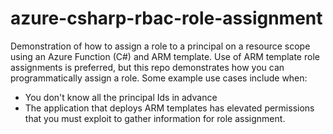 # azure-csharp-rbac-role-assignment

Demonstration of how to assign a role to a principal on a resource scope using an Azure Function (C#) and ARM template. Use of ARM template role assignments is preferred, but this repo demonstrates how you can programmatically assign a role. Some example use cases include when:

- You don't know all the principal Ids in advance
- The application that deploys ARM templates has elevated permissions that you must exploit to gather information for role assignment.

